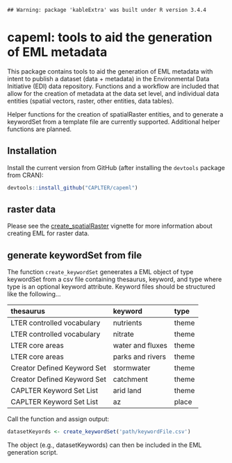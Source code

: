 
    ## Warning: package 'kableExtra' was built under R version 3.4.4

<!-- README.md is generated from README.Rmd. Please edit the latter. -->

# capeml: tools to aid the generation of EML metadata

This package contains tools to aid the generation of EML metadata with
intent to publish a dataset (data + metadata) in the Environmental Data
Initiative (EDI) data repository. Functions and a workflow are included
that allow for the creation of metadata at the data set level, and
individual data entities (spatial vectors, raster, other entities, data
tables).

Helper functions for the creation of spatialRaster entities, and to
generate a keywordSet from a template file are currently supported.
Additional helper functions are planned.

## Installation

Install the current version from GitHub (after installing the `devtools`
package from CRAN):

``` r
devtools::install_github("CAPLTER/capeml")
```

## raster data

Please see the
[create\_spatialRaster](https://github.com/CAPLTER/capeml/blob/master/vignettes/create_spatialRaster.Rmd)
vignette for more information about creating EML for raster data.

## generate keywordSet from file

The function `create_keywordSet` geneerates a EML object of type
keywordSet from a csv file containing thesaurus, keyword, and type where
type is an optional keyword attribute. Keyword files should be
structured like the following…

| thesaurus                   | keyword          | type  |
| :-------------------------- | :--------------- | :---- |
| LTER controlled vocabulary  | nutrients        | theme |
| LTER controlled vocabulary  | nitrate          | theme |
| LTER core areas             | water and fluxes | theme |
| LTER core areas             | parks and rivers | theme |
| Creator Defined Keyword Set | stormwater       | theme |
| Creator Defined Keyword Set | catchment        | theme |
| CAPLTER Keyword Set List    | arid land        | theme |
| CAPLTER Keyword Set List    | az               | place |

Call the function and assign output:

``` r
datasetKeyords <- create_keywordSet('path/keywordFile.csv')
```

The object (e.g., datasetKeywords) can then be included in the EML
generation script.
